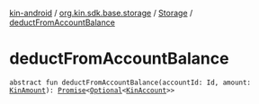 [kin-android](../../index.md) / [org.kin.sdk.base.storage](../index.md) / [Storage](index.md) / [deductFromAccountBalance](./deduct-from-account-balance.md)

# deductFromAccountBalance

`abstract fun deductFromAccountBalance(accountId: Id, amount: `[`KinAmount`](../../org.kin.sdk.base.models/-kin-amount/index.md)`): `[`Promise`](../../org.kin.sdk.base.tools/-promise/index.md)`<`[`Optional`](../../org.kin.sdk.base.tools/-optional/index.md)`<`[`KinAccount`](../../org.kin.sdk.base.models/-kin-account/index.md)`>>`